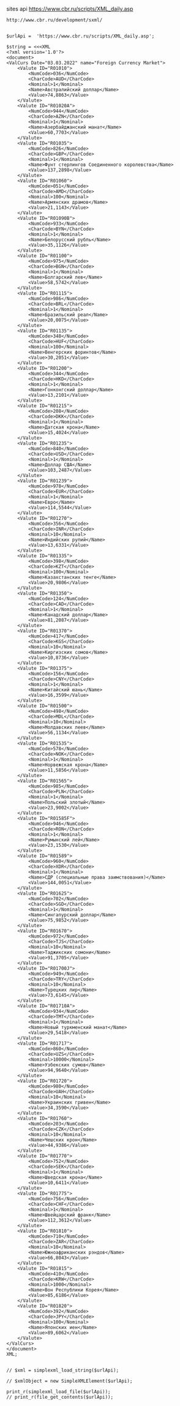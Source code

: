 sites api 
    https://www.cbr.ru/scripts/XML_daily.asp
    
    http://www.cbr.ru/development/sxml/
    
    
    $urlApi =  'https://www.cbr.ru/scripts/XML_daily.asp';
    
    $string = <<<XML
    <?xml version='1.0'?>
    <document>
    <ValCurs Date="03.03.2022" name="Foreign Currency Market">
        <Valute ID="R01010">
            <NumCode>036</NumCode>
            <CharCode>AUD</CharCode>
            <Nominal>1</Nominal>
            <Name>Австралийский доллар</Name>
            <Value>74,8863</Value>
        </Valute>
        <Valute ID="R01020A">
            <NumCode>944</NumCode>
            <CharCode>AZN</CharCode>
            <Nominal>1</Nominal>
            <Name>Азербайджанский манат</Name>
            <Value>60,7703</Value>
        </Valute>
        <Valute ID="R01035">
            <NumCode>826</NumCode>
            <CharCode>GBP</CharCode>
            <Nominal>1</Nominal>
            <Name>Фунт стерлингов Соединенного королевства</Name>
            <Value>137,2898</Value>
        </Valute>
        <Valute ID="R01060">
            <NumCode>051</NumCode>
            <CharCode>AMD</CharCode>
            <Nominal>100</Nominal>
            <Name>Армянских драмов</Name>
            <Value>21,1143</Value>
        </Valute>
        <Valute ID="R01090B">
            <NumCode>933</NumCode>
            <CharCode>BYN</CharCode>
            <Nominal>1</Nominal>
            <Name>Белорусский рубль</Name>
            <Value>35,1126</Value>
        </Valute>
        <Valute ID="R01100">
            <NumCode>975</NumCode>
            <CharCode>BGN</CharCode>
            <Nominal>1</Nominal>
            <Name>Болгарский лев</Name>
            <Value>58,5742</Value>
        </Valute>
        <Valute ID="R01115">
            <NumCode>986</NumCode>
            <CharCode>BRL</CharCode>
            <Nominal>1</Nominal>
            <Name>Бразильский реал</Name>
            <Value>20,0075</Value>
        </Valute>
        <Valute ID="R01135">
            <NumCode>348</NumCode>
            <CharCode>HUF</CharCode>
            <Nominal>100</Nominal>
            <Name>Венгерских форинтов</Name>
            <Value>30,2051</Value>
        </Valute>
        <Valute ID="R01200">
            <NumCode>344</NumCode>
            <CharCode>HKD</CharCode>
            <Nominal>1</Nominal>
            <Name>Гонконгский доллар</Name>
            <Value>13,2101</Value>
        </Valute>
        <Valute ID="R01215">
            <NumCode>208</NumCode>
            <CharCode>DKK</CharCode>
            <Nominal>1</Nominal>
            <Name>Датская крона</Name>
            <Value>15,4024</Value>
        </Valute>
        <Valute ID="R01235">
            <NumCode>840</NumCode>
            <CharCode>USD</CharCode>
            <Nominal>1</Nominal>
            <Name>Доллар США</Name>
            <Value>103,2487</Value>
        </Valute>
        <Valute ID="R01239">
            <NumCode>978</NumCode>
            <CharCode>EUR</CharCode>
            <Nominal>1</Nominal>
            <Name>Евро</Name>
            <Value>114,5544</Value>
        </Valute>
        <Valute ID="R01270">
            <NumCode>356</NumCode>
            <CharCode>INR</CharCode>
            <Nominal>10</Nominal>
            <Name>Индийских рупий</Name>
            <Value>13,6331</Value>
        </Valute>
        <Valute ID="R01335">
            <NumCode>398</NumCode>
            <CharCode>KZT</CharCode>
            <Nominal>100</Nominal>
            <Name>Казахстанских тенге</Name>
            <Value>20,9806</Value>
        </Valute>
        <Valute ID="R01350">
            <NumCode>124</NumCode>
            <CharCode>CAD</CharCode>
            <Nominal>1</Nominal>
            <Name>Канадский доллар</Name>
            <Value>81,2087</Value>
        </Valute>
        <Valute ID="R01370">
            <NumCode>417</NumCode>
            <CharCode>KGS</CharCode>
            <Nominal>10</Nominal>
            <Name>Киргизских сомов</Name>
            <Value>10,8736</Value>
        </Valute>
        <Valute ID="R01375">
            <NumCode>156</NumCode>
            <CharCode>CNY</CharCode>
            <Nominal>1</Nominal>
            <Name>Китайский юань</Name>
            <Value>16,3599</Value>
        </Valute>
        <Valute ID="R01500">
            <NumCode>498</NumCode>
            <CharCode>MDL</CharCode>
            <Nominal>10</Nominal>
            <Name>Молдавских леев</Name>
            <Value>56,1134</Value>
        </Valute>
        <Valute ID="R01535">
            <NumCode>578</NumCode>
            <CharCode>NOK</CharCode>
            <Nominal>1</Nominal>
            <Name>Норвежская крона</Name>
            <Value>11,5856</Value>
        </Valute>
        <Valute ID="R01565">
            <NumCode>985</NumCode>
            <CharCode>PLN</CharCode>
            <Nominal>1</Nominal>
            <Name>Польский злотый</Name>
            <Value>23,9002</Value>
        </Valute>
        <Valute ID="R01585F">
            <NumCode>946</NumCode>
            <CharCode>RON</CharCode>
            <Nominal>1</Nominal>
            <Name>Румынский лей</Name>
            <Value>23,1530</Value>
        </Valute>
        <Valute ID="R01589">
            <NumCode>960</NumCode>
            <CharCode>XDR</CharCode>
            <Nominal>1</Nominal>
            <Name>СДР (специальные права заимствования)</Name>
            <Value>144,0051</Value>
        </Valute>
        <Valute ID="R01625">
            <NumCode>702</NumCode>
            <CharCode>SGD</CharCode>
            <Nominal>1</Nominal>
            <Name>Сингапурский доллар</Name>
            <Value>75,9852</Value>
        </Valute>
        <Valute ID="R01670">
            <NumCode>972</NumCode>
            <CharCode>TJS</CharCode>
            <Nominal>10</Nominal>
            <Name>Таджикских сомони</Name>
            <Value>91,3705</Value>
        </Valute>
        <Valute ID="R01700J">
            <NumCode>949</NumCode>
            <CharCode>TRY</CharCode>
            <Nominal>10</Nominal>
            <Name>Турецких лир</Name>
            <Value>73,6145</Value>
        </Valute>
        <Valute ID="R01710A">
            <NumCode>934</NumCode>
            <CharCode>TMT</CharCode>
            <Nominal>1</Nominal>
            <Name>Новый туркменский манат</Name>
            <Value>29,5418</Value>
        </Valute>
        <Valute ID="R01717">
            <NumCode>860</NumCode>
            <CharCode>UZS</CharCode>
            <Nominal>10000</Nominal>
            <Name>Узбекских сумов</Name>
            <Value>94,9640</Value>
        </Valute>
        <Valute ID="R01720">
            <NumCode>980</NumCode>
            <CharCode>UAH</CharCode>
            <Nominal>10</Nominal>
            <Name>Украинских гривен</Name>
            <Value>34,3590</Value>
        </Valute>
        <Valute ID="R01760">
            <NumCode>203</NumCode>
            <CharCode>CZK</CharCode>
            <Nominal>10</Nominal>
            <Name>Чешских крон</Name>
            <Value>44,9386</Value>
        </Valute>
        <Valute ID="R01770">
            <NumCode>752</NumCode>
            <CharCode>SEK</CharCode>
            <Nominal>1</Nominal>
            <Name>Шведская крона</Name>
            <Value>10,6411</Value>
        </Valute>
        <Valute ID="R01775">
            <NumCode>756</NumCode>
            <CharCode>CHF</CharCode>
            <Nominal>1</Nominal>
            <Name>Швейцарский франк</Name>
            <Value>112,3612</Value>
        </Valute>
        <Valute ID="R01810">
            <NumCode>710</NumCode>
            <CharCode>ZAR</CharCode>
            <Nominal>10</Nominal>
            <Name>Южноафриканских рэндов</Name>
            <Value>66,8043</Value>
        </Valute>
        <Valute ID="R01815">
            <NumCode>410</NumCode>
            <CharCode>KRW</CharCode>
            <Nominal>1000</Nominal>
            <Name>Вон Республики Корея</Name>
            <Value>85,6186</Value>
        </Valute>
        <Valute ID="R01820">
            <NumCode>392</NumCode>
            <CharCode>JPY</CharCode>
            <Nominal>100</Nominal>
            <Name>Японских иен</Name>
            <Value>89,6062</Value>
        </Valute>
    </ValCurs>
    </document>
    XML;
    
    
    // $xml = simplexml_load_string($urlApi);
    
    // $xmlObject = new SimpleXMLElement($urlApi);
    
    print_r(simplexml_load_file($urlApi));
    // print_r(file_get_contents($urlApi));
